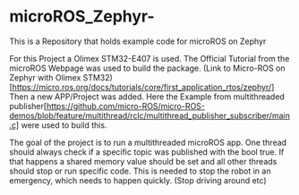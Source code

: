 # microROS_Zephyr-
This is a Repository that holds example code for microROS on Zephyr

For this Project a Olimex STM32-E407 is used. The Official Tutorial from the microROS Webpage was used to build the package. (Link to Micro-ROS on Zephyr with Olimex STM32)[https://micro.ros.org/docs/tutorials/core/first_application_rtos/zephyr/] Then a new APP/Project was added. Here the Example from multithreaded publisher[https://github.com/micro-ROS/micro-ROS-demos/blob/feature/multithread/rclc/multithread_publisher_subscriber/main.c] were used to build this.

The goal of the project is to run a multithreaded microROS app. One thread should always check if a specific topic was published with the bool true. If that happens a shared memory value should be set and all other threads should stop or run specific code. This is needed to stop the robot in an emergency, which needs to happen quickly. (Stop driving around etc)

